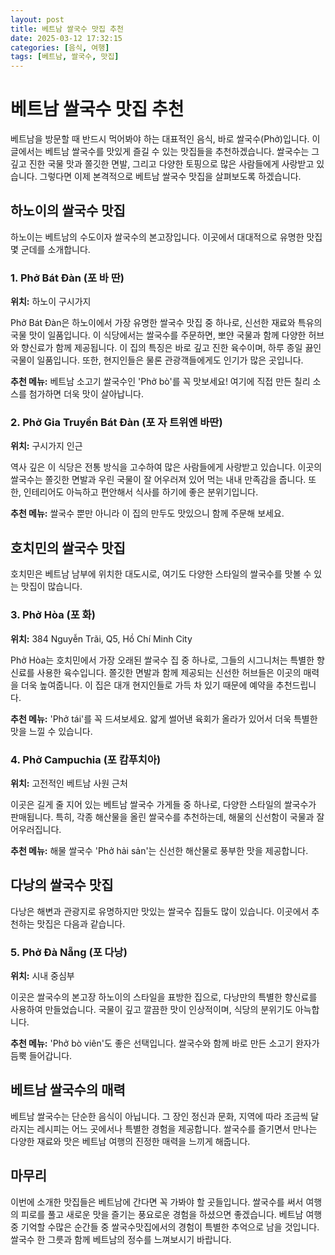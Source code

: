 ```yaml
---
layout: post
title: 베트남 쌀국수 맛집 추천
date: 2025-03-12 17:32:15
categories: [음식, 여행]
tags: [베트남, 쌀국수, 맛집]
---
```


# 베트남 쌀국수 맛집 추천

베트남을 방문할 때 반드시 먹어봐야 하는 대표적인 음식, 바로 쌀국수(Phở)입니다. 이 글에서는 베트남 쌀국수를 맛있게 즐길 수 있는 맛집들을 추천하겠습니다. 쌀국수는 그 깊고 진한 국물 맛과 쫄깃한 면발, 그리고 다양한 토핑으로 많은 사람들에게 사랑받고 있습니다. 그렇다면 이제 본격적으로 베트남 쌀국수 맛집을 살펴보도록 하겠습니다.

## 하노이의 쌀국수 맛집

하노이는 베트남의 수도이자 쌀국수의 본고장입니다. 이곳에서 대대적으로 유명한 맛집 몇 군데를 소개합니다.

### 1. Phở Bát Đàn (포 바 딴)

**위치:** 하노이 구시가지 

Phở Bát Đàn은 하노이에서 가장 유명한 쌀국수 맛집 중 하나로, 신선한 재료와 특유의 국물 맛이 일품입니다. 이 식당에서는 쌀국수를 주문하면, 뽀얀 국물과 함께 다양한 허브와 향신료가 함께 제공됩니다. 이 집의 특징은 바로 깊고 진한 육수이며, 하루 종일 끓인 국물이 일품입니다. 또한, 현지인들은 물론 관광객들에게도 인기가 많은 곳입니다.

**추천 메뉴:** 베트남 소고기 쌀국수인 'Phở bò'를 꼭 맛보세요! 여기에 직접 만든 칠리 소스를 첨가하면 더욱 맛이 살아납니다.

### 2. Phở Gia Truyền Bát Đàn (포 자 트위엔 바딴)

**위치:** 구시가지 인근 

역사 깊은 이 식당은 전통 방식을 고수하여 많은 사람들에게 사랑받고 있습니다. 이곳의 쌀국수는 쫄깃한 면발과 우린 국물이 잘 어우러져 있어 먹는 내내 만족감을 줍니다. 또한, 인테리어도 아늑하고 편안해서 식사를 하기에 좋은 분위기입니다.

**추천 메뉴:** 쌀국수 뿐만 아니라 이 집의 만두도 맛있으니 함께 주문해 보세요.

## 호치민의 쌀국수 맛집

호치민은 베트남 남부에 위치한 대도시로, 여기도 다양한 스타일의 쌀국수를 맛볼 수 있는 맛집이 많습니다.

### 3. Phở Hòa (포 화)

**위치:** 384 Nguyễn Trãi, Q5, Hồ Chí Minh City 

Phở Hòa는 호치민에서 가장 오래된 쌀국수 집 중 하나로, 그들의 시그니처는 특별한 향신료를 사용한 육수입니다. 쫄깃한 면발과 함께 제공되는 신선한 허브들은 이곳의 매력을 더욱 높여줍니다. 이 집은 대개 현지인들로 가득 차 있기 때문에 예약을 추천드립니다.

**추천 메뉴:** 'Phở tái'를 꼭 드셔보세요. 얇게 썰어낸 육회가 올라가 있어서 더욱 특별한 맛을 느낄 수 있습니다.

### 4. Phở Campuchia (포 캄푸치아)

**위치:** 고전적인 베트남 사원 근처 

이곳은 길게 줄 지어 있는 베트남 쌀국수 가게들 중 하나로, 다양한 스타일의 쌀국수가 판매됩니다. 특히, 각종 해산물을 올린 쌀국수를 추천하는데, 해물의 신선함이 국물과 잘 어우러집니다. 

**추천 메뉴:** 해물 쌀국수 'Phở hải sản'는 신선한 해산물로 풍부한 맛을 제공합니다.

## 다낭의 쌀국수 맛집

다낭은 해변과 관광지로 유명하지만 맛있는 쌀국수 집들도 많이 있습니다. 이곳에서 추천하는 맛집은 다음과 같습니다.

### 5. Phở Đà Nẵng (포 다낭)

**위치:** 시내 중심부 

이곳은 쌀국수의 본고장 하노이의 스타일을 표방한 집으로, 다낭만의 특별한 향신료를 사용하여 만들었습니다. 국물이 깊고 깔끔한 맛이 인상적이며, 식당의 분위기도 아늑합니다.

**추천 메뉴:** 'Phở bò viên'도 좋은 선택입니다. 쌀국수와 함께 바로 만든 소고기 완자가 듬뿍 들어갑니다.

## 베트남 쌀국수의 매력

베트남 쌀국수는 단순한 음식이 아닙니다. 그 장인 정신과 문화, 지역에 따라 조금씩 달라지는 레시피는 어느 곳에서나 특별한 경험을 제공합니다. 쌀국수를 즐기면서 만나는 다양한 재료와 맛은 베트남 여행의 진정한 매력을 느끼게 해줍니다.

## 마무리

이번에 소개한 맛집들은 베트남에 간다면 꼭 가봐야 할 곳들입니다. 쌀국수를 써서 여행의 피로를 풀고 새로운 맛을 즐기는 풍요로운 경험을 하셨으면 좋겠습니다. 베트남 여행 중 기억할 수많은 순간들 중 쌀국수맛집에서의 경험이 특별한 추억으로 남을 것입니다. 쌀국수 한 그릇과 함께 베트남의 정수를 느껴보시기 바랍니다.